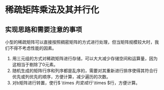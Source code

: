 # 稀疏矩阵乘法及其并行化

## 实现思路和需要注意的事项

小型的稀疏矩阵可以直接按照稠密矩阵的方式进行处理，但当矩阵规模较大时，我们不得不考虑性能的因素。

1. 用三元组的方式对稀疏矩阵进行存储，可以大大减少存储空间和运算量，因为这相当于剔除了0元素。
2. 随机生成的矩阵行序和列序都是乱序的，需要对其重新进行排序使得其符合行优先或列优先的顺序，方便计算，减少遍历的次数。
3. 对b矩阵进行转置，使行$ \times $列变成行$ \times $行，方便计算。